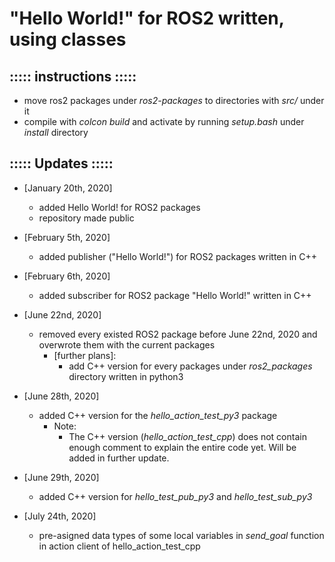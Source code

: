 # "Hello World!" for ROS2 written, using classes

## ::::: instructions :::::
- move ros2 packages under _ros2-packages_ to directories with _src/_ under it
- compile with _colcon build_ and activate by running _setup.bash_ under _install_ directory

## ::::: Updates :::::
- [January 20th, 2020]
	- added Hello World! for ROS2 packages
	- repository made public

- [February 5th, 2020]
	- added publisher ("Hello World!") for ROS2 packages written in C++

- [February 6th, 2020]
	- added subscriber for ROS2 package "Hello World!" written in C++
- [June 22nd, 2020]
	- removed every existed ROS2 package before June 22nd, 2020 and overwrote them with the current packages
		- [further plans]:
			- add C++ version for every packages under _ros2\_packages_ directory written in python3
- [June 28th, 2020]
	- added C++ version for the <i>hello\_action\_test\_py3</i> package
		- Note:
			- The C++ version (<i>hello\_action\_test\_cpp</i>) does not contain enough comment to explain the entire code yet. Will be added in further update.
- [June 29th, 2020]
	- added C++ version for <i>hello\_test\_pub\_py3</i> and <i>hello\_test\_sub\_py3</i>

- [July 24th, 2020]
	- pre-asigned data types of some local variables in <i>send_goal</i> function in action client of hello\_action\_test\_cpp
